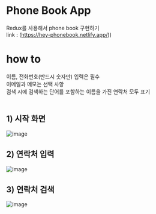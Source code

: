 # Phone Book App
Redux를 사용해서 phone book 구현하기  
link : (https://hey-phonebook.netlify.app/))  

# how to
이름, 전화번호(반드시 숫자만) 입력은 필수  
이메일과 메모는 선택 사항  
검색 시에 검색하는 단어를 포함하는 이름을 가진 연락처 모두 표기
<br/>
<br/>

## 1) 시작 화면

![image](https://github.com/sinheyy/phonebook-app/assets/163747140/5f55862d-f2d1-464b-b321-c528032d37b9)

## 2) 연락처 입력

![image](https://github.com/sinheyy/phonebook-app/assets/163747140/b8e2a5a1-decc-42bd-9a8f-18bf19015d98)

## 3) 연락처 검색

![image](https://github.com/sinheyy/phonebook-app/assets/163747140/9ced6174-95b3-4f81-bf2f-e2f0583e180d)
